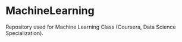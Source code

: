 MachineLearning
===============

Repository used for Machine Learning Class (Coursera, Data Science Specialization).
